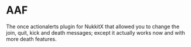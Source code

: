 # AAF
The once actionalerts plugin for NukkitX that allowed you to change the join, quit, kick and death messages; except it actually works now and with more death features.
